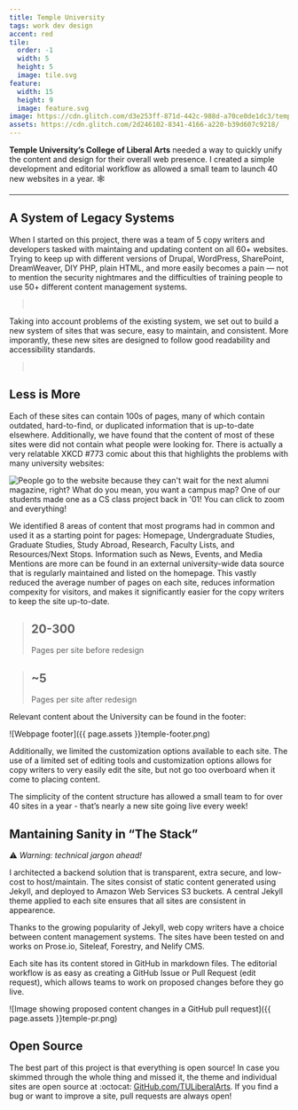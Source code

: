 ```yaml
---
title: Temple University
tags: work dev design
accent: red
tile:
  order: -1
  width: 5
  height: 5
  image: tile.svg
feature:
  width: 15
  height: 9
  image: feature.svg
image: https://cdn.glitch.com/d3e253ff-871d-442c-988d-a70ce0de1dc3/temple-meta-preview.png
assets: https://cdn.glitch.com/2d246102-8341-4166-a220-b39d607c9218/
---
```


**Temple University’s College of Liberal Arts** needed a way to quickly unify the content and design for their overall web presence. I created a simple development and editorial workflow as allowed a small team to launch 40 new websites in a year. 🕸

---

## A System of Legacy Systems

When I started on this project, there was a team of 5 copy writers and developers tasked with maintaing and updating content on all 60+ websites. Trying to keep up with different versions of Drupal, WordPress, SharePoint, DreamWeaver, DIY PHP, plain HTML, and more easily becomes a pain — not to mention the security nightmares and the difficulties of training people to use 50+ different content management systems.

> <p>
> <grid grid column-count="2" phone-column-count="1">
>  <a href="https://wayback.archive.org/web/20161021193725/http://www.cla.temple.edu/american_studies/" target="_blank" rel="noreferrer" class=""><img src="{{ page.assets }}temple-old-as.png" alt=""></a>
>  <a href="https://wayback.archive.org/web/20161022020732/https://www.cla.temple.edu/cj/" target="_blank" rel="noreferrer" class=""><img src="{{ page.assets }}temple-old-cj.png" alt=""></a>
>  <a href="https://wayback.archive.org/web/20161021212258/http://www.cla.temple.edu/womenstu/" target="_blank" rel="noreferrer" class=""><img src="{{ page.assets }}temple-old-gws.png" alt=""></a>
>  <a href="https://wayback.archive.org/web/20161021212507/http://www.cla.temple.edu/neuroscience/" target="_blank" rel="noreferrer" class=""><img src="{{ page.assets }}temple-old-ns.png" alt=""></a>
> </grid>
> </p>

<!-- https://wayback.archive.org/web/20161021193725/http://www.cla.temple.edu/american_studies/
https://wayback.archive.org/web/20160405040658/http://www.cla.temple.edu:80/asian_studies/
https://wayback.archive.org/web/20161022020732/https://www.cla.temple.edu/cj/
https://wayback.archive.org/web/20161022022246/https://www.cla.temple.edu/economics/
https://wayback.splatoonarchive.org/web/20161021212507/http://www.cla.temple.edu/neuroscience/
https://wayback.archive.org/web/20161021212258/http://www.cla.temple.edu/womenstu/ -->

Taking into account problems of the existing system, we set out to build a new system of sites that was secure, easy to maintain, and consistent. More imporantly, these new sites are designed to follow good readability and accessibility standards.

> <p>
> <grid grid column-count="2" phone-column-count="1">
>  <a href="https://www.cla.temple.edu/liberal-studies/" target="_blank" rel="noreferrer" class=""><img src="{{ page.assets }}temple-new-ls.png" alt=""></a>
>  <a href="https://www.cla.temple.edu/pre-law/" target="_blank" rel="noreferrer" class=""><img src="{{ page.assets }}temple-new-pl.png" alt=""></a>
>  <a href="https://develop.cla.temple.edu/psychology/graduate/" target="_blank" rel="noreferrer" class=""><img src="{{ page.assets }}temple-new-psy.png" alt=""></a>
>  <a href="https://develop.cla.temple.edu/neuroscience/faculty/" target="_blank" rel="noreferrer" class=""><img src="{{ page.assets }}temple-new-ns.png" alt=""></a>
> </grid>
></p>

## Less is More

Each of these sites can contain 100s of pages, many of which contain outdated, hard-to-find, or duplicated information that is up-to-date elsewhere. Additionally, we have found that the content of most of these sites were did not contain what people were looking for. There is actually a very relatable XKCD #773 comic about this that highlights the problems with many university websites:

![People go to the website because they can't wait for the next alumni magazine, right? What do you mean, you want a campus map? One of our students made one as a CS class project back in '01!  You can click to zoom and everything!](https://imgs.xkcd.com/comics/university_website.png)

We identified 8 areas of content that most programs had in common and used it as a starting point for pages: Homepage, Undergraduate Studies, Graduate Studies, Study Abroad, Research, Faculty Lists, and Resources/Next Stops. Information such as News, Events, and Media Mentions are more can be found in an external university-wide data source that is regularly maintained and listed on the homepage. This vastly reduced the average number of pages on each site, reduces information compexity for visitors, and makes it significantly easier for the copy writers to keep the site up-to-date.

<grid column-count="2" phone-column-count="1">
	<blockquote>
		<h2>20-300</h2>
		<p class="lead">Pages per site before redesign</p>
	</blockquote>
	<blockquote>
		<h2>~5</h2>
		<p class="lead">Pages per site after redesign</p>
	</blockquote>
</grid>

Relevant content about the University can be found in the footer:

![Webpage footer]({{ page.assets }}temple-footer.png)

Additionally, we limited the customization options available to each site. The use of a limited set of editing tools and customization options allows for copy writers to very easily edit the site, but not go too overboard when it come to placing content.

The simplicity of the content structure has allowed a small team to for over 40 sites in a year - that’s nearly a new site going live every week!

## Mantaining Sanity in “The Stack”

:warning: _Warning: technical jargon ahead!_

I architected a backend solution that is transparent, extra secure, and low-cost to host/maintain. The sites consist of static content generated using Jekyll, and deployed to Amazon Web Services S3 buckets. A central Jekyll theme applied to each site ensures that all sites are consistent in appearence.

Thanks to the growing popularity of Jekyll, web copy writers have a choice between content management systems. The sites have been tested on and works on Prose.io, Siteleaf, Forestry, and Nelify CMS.

Each site has its content stored in GitHub in markdown files. The editorial workflow is as easy as creating a GitHub Issue or Pull Request (edit request), which allows teams to work on proposed changes before they go live.

![Image showing proposed content changes in a GitHub pull request]({{ page.assets }}temple-pr.png)

## Open Source

The best part of this project is that everything is open source! In case you skimmed through the whole thing and missed it, the theme and individual sites are open source at :octocat: [GitHub.com/TULiberalArts](https://github.com/TULiberalArts). If you find a bug or want to improve a site, pull requests are always open!
